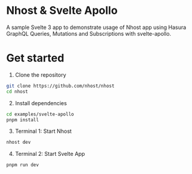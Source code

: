 # Nhost & Svelte Apollo

A sample Svelte 3 app to demonstrate usage of Nhost app using Hasura GraphQL Queries, Mutations and Subscriptions with svelte-apollo.

# Get started

1. Clone the repository

```sh
git clone https://github.com/nhost/nhost
cd nhost
```

2. Install dependencies

```sh
cd examples/svelte-apollo
pnpm install
```

3. Terminal 1: Start Nhost

```sh
nhost dev
```

4. Terminal 2: Start Svelte App

```sh
pnpm run dev
```
